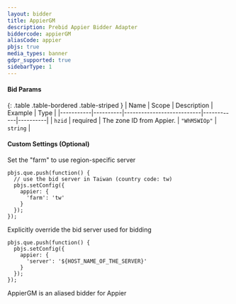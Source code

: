 ```yaml
---
layout: bidder
title: AppierGM
description: Prebid Appier Bidder Adapter
biddercode: appierGM
aliasCode: appier
pbjs: true
media_types: banner
gdpr_supported: true
sidebarType: 1
---
```


#### Bid Params

{: .table .table-bordered .table-striped }
| Name      | Scope    | Description               | Example    | Type     |
|-----------|----------|---------------------------|------------|----------|
| `hzid`    | required | The zone ID from Appier.  | `"WhM5WIOp"` | `string` |

#### Custom Settings (Optional)

Set the "farm" to use region-specific server

```
pbjs.que.push(function() {
  // use the bid server in Taiwan (country code: tw)
  pbjs.setConfig({
    appier: {
      'farm': 'tw'
    }
  });
});
```

Explicitly override the bid server used for bidding

```
pbjs.que.push(function() {
  pbjs.setConfig({
    appier: {
      'server': '${HOST_NAME_OF_THE_SERVER}'
    }
  });
});
```
AppierGM is an aliased bidder for Appier
